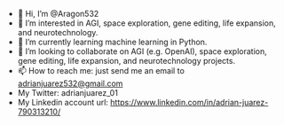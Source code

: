 - 👋 Hi, I’m @Aragon532
- 👀 I’m interested in AGI, space exploration, gene editing, life expansion, and neurotechnology.
- 🌱 I’m currently learning machine learning in Python.
- 💞️ I’m looking to collaborate on AGI (e.g. OpenAI), space exploration, gene editing, life expansion, and neurotechnology projects.
- 📫 How to reach me: just send me an email to adrianjuarez532@gmail.com
- My Twitter: adrianjuarez_01
- My Linkedin account url: https://www.linkedin.com/in/adrian-juarez-790313210/
